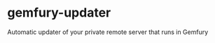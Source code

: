 gemfury-updater
===============

Automatic updater of your private remote server that runs in Gemfury
